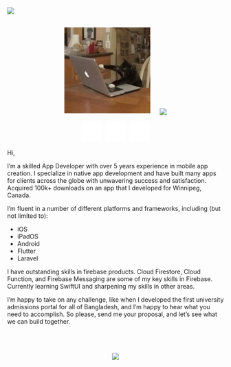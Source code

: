 <a href="https://visitor-badge.glitch.me/">
      <img align="center" src="https://page-views.glitch.me/badge?page_id=mhasan341.mhasan341">
    </a>
    <br></br>
<p align="center">
  <kbd><img width="200" height="200" src="https://github.com/mhasan341/mhasan341/blob/1787d158d74a32b4b20b9f14033a2befec322dfc/images/powercharting.gif"></kbd>
 &emsp;
<img align="center" src="https://github-readme-stats.vercel.app/api?username=mhasan341&show_icons=true&theme=nord&count_private=true">
</p>


<p align="center">
 <a href="https://www.linkedin.com/in/mhasan341/"><img src="https://github.com/mhasan341/mhasan341/blob/48db4175d7e7b11a5758bd977cce4236610c7723/images/linkedin-box-fill.svg"></a>&nbsp;
<a href="https://web.facebook.com/mhasan341/"><img src="https://github.com/mhasan341/mhasan341/blob/80423ebcdc0f6b0f64cace9c10cb7f38fa1752d0/images/facebook-circle-line.svg"></a>&nbsp;
<a href="mailto:mhasan341@gmail.com"><img src="https://github.com/mhasan341/mhasan341/blob/102476862e8c97f926af17128d8164a19321ffb1/images/mail-line.svg"></a>
</p>


Hi,

I’m a skilled App Developer with over 5 years experience in mobile app creation. I specialize in native app development and have built many apps for clients across the globe with unwavering success and satisfaction. Acquired 100k+ downloads on an app that I developed for Winnipeg, Canada.

I’m fluent in a number of different platforms and frameworks, including (but not limited to):

- iOS
- iPadOS
- Android
- Flutter
- Laravel

I have outstanding skills in firebase products. Cloud Firestore, Cloud Function, and Firebase Messaging are some of my key skills in Firebase.
Currently learning SwiftUI and sharpening my skills in other areas.

I’m happy to take on any challenge, like when I developed the first university admissions portal for all of Bangladesh, and I’m happy to hear what you need to accomplish. So please, send me your proposal, and let’s see what we can build together.


<br></br>



<p align="center">
  <img align="center" src="https://github-readme-stats.vercel.app/api/top-langs/?username=mhasan341&hide=javascript,html&layout=compact">
</p>



<!--
**mhasan341/mhasan341** is a ✨ _special_ ✨ repository because its `README.md` (this file) appears on your GitHub profile.

Here are some ideas to get you started:

- 🔭 I’m currently working on ...
- 🌱 I’m currently learning ...
- 👯 I’m looking to collaborate on ...
- 🤔 I’m looking for help with ...
- 💬 Ask me about ...
- 📫 How to reach me: ...
- 😄 Pronouns: ...
- ⚡ Fun fact: ...
-->
